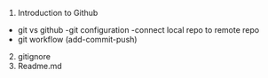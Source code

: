 1. Introduction to Github

 - git vs github
 -git configuration
 -connect local repo to remote repo 
 - git workflow (add-commit-push)

2. gitignore
3. Readme.md